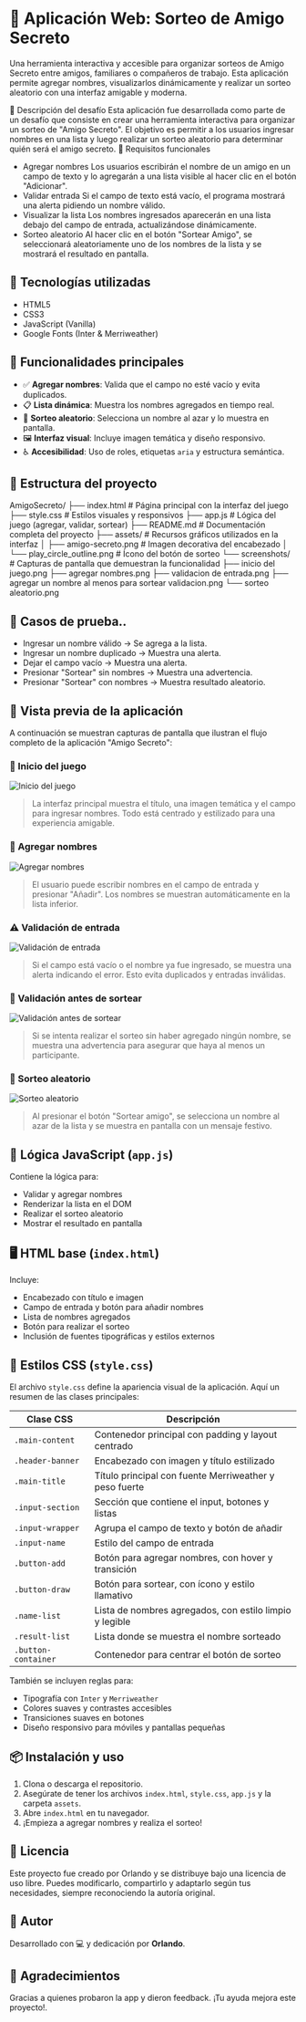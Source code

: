 # 🎁 Aplicación Web: Sorteo de Amigo Secreto

Una herramienta interactiva y accesible para organizar sorteos de Amigo Secreto entre amigos, familiares o compañeros de trabajo. Esta aplicación permite agregar nombres, visualizarlos dinámicamente y realizar un sorteo aleatorio con una interfaz amigable y moderna.

🎯 Descripción del desafío
Esta aplicación fue desarrollada como parte de un desafío que consiste en crear una herramienta interactiva para organizar un sorteo de "Amigo Secreto". El objetivo es permitir a los usuarios ingresar nombres en una lista y luego realizar un sorteo aleatorio para determinar quién será el amigo secreto.
🧾 Requisitos funcionales
- Agregar nombres
Los usuarios escribirán el nombre de un amigo en un campo de texto y lo agregarán a una lista visible al hacer clic en el botón "Adicionar".
- Validar entrada
Si el campo de texto está vacío, el programa mostrará una alerta pidiendo un nombre válido.
- Visualizar la lista
Los nombres ingresados aparecerán en una lista debajo del campo de entrada, actualizándose dinámicamente.
- Sorteo aleatorio
Al hacer clic en el botón "Sortear Amigo", se seleccionará aleatoriamente uno de los nombres de la lista y se mostrará el resultado en pantalla.

## 🧩 Tecnologías utilizadas

- HTML5
- CSS3
- JavaScript (Vanilla)
- Google Fonts (Inter & Merriweather)

## 🚀 Funcionalidades principales

- ✅ **Agregar nombres**: Valida que el campo no esté vacío y evita duplicados.
- 📋 **Lista dinámica**: Muestra los nombres agregados en tiempo real.
- 🎲 **Sorteo aleatorio**: Selecciona un nombre al azar y lo muestra en pantalla.
- 🖼️ **Interfaz visual**: Incluye imagen temática y diseño responsivo.
- ♿ **Accesibilidad**: Uso de roles, etiquetas `aria` y estructura semántica.

## 📄 Estructura del proyecto
AmigoSecreto/
├── index.html                    # Página principal con la interfaz del juego
├── style.css                     # Estilos visuales y responsivos
├── app.js                        # Lógica del juego (agregar, validar, sortear)
├── README.md                     # Documentación completa del proyecto
├── assets/                       # Recursos gráficos utilizados en la interfaz
│   ├── amigo-secreto.png         # Imagen decorativa del encabezado
│   └── play_circle_outline.png   # Ícono del botón de sorteo
└── screenshots/                  # Capturas de pantalla que demuestran la funcionalidad
    ├── inicio del juego.png
    ├── agregar nombres.png
    ├── validacion de entrada.png
    ├── agregar un nombre al menos para sortear validacion.png
    └── sorteo aleatorio.png

## 🧪 Casos de prueba..

- Ingresar un nombre válido → Se agrega a la lista.
- Ingresar un nombre duplicado → Muestra una alerta.
- Dejar el campo vacío → Muestra una alerta.
- Presionar "Sortear" sin nombres → Muestra una advertencia.
- Presionar "Sortear" con nombres → Muestra resultado aleatorio.

## 📸 Vista previa de la aplicación
A continuación se muestran capturas de pantalla que ilustran el flujo completo de la aplicación "Amigo Secreto":

### 🧩 Inicio del juego
![Inicio del juego](screenshots/inicio-del-juego.png)

> La interfaz principal muestra el título, una imagen temática y el campo para ingresar nombres. Todo está centrado y estilizado para una experiencia amigable.

### 📝 Agregar nombres
![Agregar nombres](screenshots/agregar-nombres.png)

> El usuario puede escribir nombres en el campo de entrada y presionar "Añadir". Los nombres se muestran automáticamente en la lista inferior.

### ⚠️ Validación de entrada
![Validación de entrada](screenshots/validacion-de-entrada.png)

> Si el campo está vacío o el nombre ya fue ingresado, se muestra una alerta indicando el error. Esto evita duplicados y entradas inválidas.

### 🎯 Validación antes de sortear
![Validación antes de sortear](screenshots/agregar-un-nombre-al-menos-para-sortear-validacion.png)

> Si se intenta realizar el sorteo sin haber agregado ningún nombre, se muestra una advertencia para asegurar que haya al menos un participante.

### 🎉 Sorteo aleatorio
![Sorteo aleatorio](screenshots/sorteo-aleatorio.png)

> Al presionar el botón "Sortear amigo", se selecciona un nombre al azar de la lista y se muestra en pantalla con un mensaje festivo.

## 🧠 Lógica JavaScript (`app.js`)

Contiene la lógica para:

- Validar y agregar nombres
- Renderizar la lista en el DOM
- Realizar el sorteo aleatorio
- Mostrar el resultado en pantalla

## 🖥️ HTML base (`index.html`)

Incluye:

- Encabezado con título e imagen
- Campo de entrada y botón para añadir nombres
- Lista de nombres agregados
- Botón para realizar el sorteo
- Inclusión de fuentes tipográficas y estilos externos

## 🎨 Estilos CSS (`style.css`)

El archivo `style.css` define la apariencia visual de la aplicación. Aquí un resumen de las clases principales:

| Clase CSS             | Descripción                                                                 |
|-----------------------|------------------------------------------------------------------------------|
| `.main-content`       | Contenedor principal con padding y layout centrado                          |
| `.header-banner`      | Encabezado con imagen y título estilizado                                   |
| `.main-title`         | Título principal con fuente Merriweather y peso fuerte                      |
| `.input-section`      | Sección que contiene el input, botones y listas                             |
| `.input-wrapper`      | Agrupa el campo de texto y botón de añadir                                  |
| `.input-name`         | Estilo del campo de entrada                                                  |
| `.button-add`         | Botón para agregar nombres, con hover y transición                           |
| `.button-draw`        | Botón para sortear, con ícono y estilo llamativo                            |
| `.name-list`          | Lista de nombres agregados, con estilo limpio y legible                     |
| `.result-list`        | Lista donde se muestra el nombre sorteado                                   |
| `.button-container`   | Contenedor para centrar el botón de sorteo                                  |

También se incluyen reglas para:

- Tipografía con `Inter` y `Merriweather`
- Colores suaves y contrastes accesibles
- Transiciones suaves en botones
- Diseño responsivo para móviles y pantallas pequeñas

## 📦 Instalación y uso

1. Clona o descarga el repositorio.
2. Asegúrate de tener los archivos `index.html`, `style.css`, `app.js` y la carpeta `assets`.
3. Abre `index.html` en tu navegador.
4. ¡Empieza a agregar nombres y realiza el sorteo!

## 📄 Licencia
Este proyecto fue creado por Orlando y se distribuye bajo una licencia de uso libre. Puedes modificarlo, compartirlo y adaptarlo según tus necesidades, siempre reconociendo la autoría original.

## 👤 Autor

Desarrollado con 💻 y dedicación por **Orlando**.

## 🙌 Agradecimientos

Gracias a quienes probaron la app y dieron feedback. ¡Tu ayuda mejora este proyecto!.